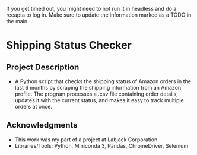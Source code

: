 If you get timed out, you might need to not run it in headless and do a recapta to log in.
Make sure to update the information marked as a TODO in the main

# Shipping Status Checker

## Project Description
- A Python script that checks the shipping status of Amazon orders in the last 6 months by scraping the shipping information from an Amazon profile. The program processes a .csv file containing order details, updates it with the current status, and makes it easy to track multiple orders at once.

## Acknowledgments
- This work was my part of a project at Labjack Corporation
- Libraries/Tools: Python, Miniconda 3, Pandas, ChromeDriver, Selenium
